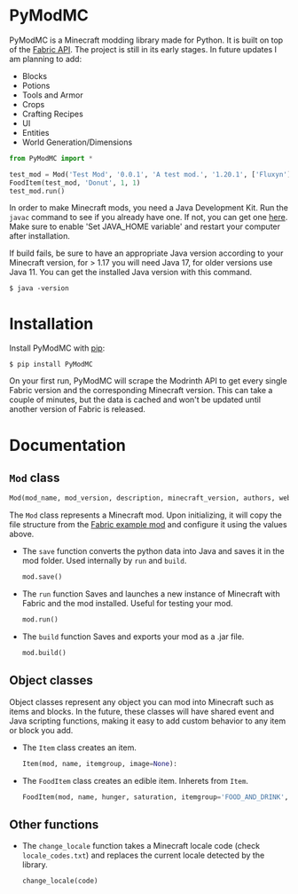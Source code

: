 # PyModMC
PyModMC is a Minecraft modding library made for Python. It is built on top of the [Fabric API](https://fabricmc.net/). The project is still in its early stages. In future updates I am planning to add:
 - Blocks
 - Potions
 - Tools and Armor
 - Crops
 - Crafting Recipes
 - UI
 - Entities
 - World Generation/Dimensions

```python
from PyModMC import *

test_mod = Mod('Test Mod', '0.0.1', 'A test mod.', '1.20.1', ['Fluxyn'])
FoodItem(test_mod, 'Donut', 1, 1)
test_mod.run()
```

In order to make Minecraft mods, you need a Java Development Kit. Run the `javac` command to see if you already have one. If not, you can get one [here](https://adoptium.net/releases.html). Make sure to enable 'Set JAVA_HOME variable' and restart your computer after installation.

If build fails, be sure to have an appropriate Java version according to your Minecraft version, for > 1.17 you will need Java 17, for older versions use Java 11.
You can get the installed Java version with this command.
```
$ java -version
```

# Installation
Install PyModMC with [pip](https://pypi.org/):
```
$ pip install PyModMC
```
On your first run, PyModMC will scrape the Modrinth API to get every single Fabric version and the corresponding Minecraft version. This can take a couple of minutes, but the data is cached and won't be updated until another version of Fabric is released.

# Documentation
## `Mod` class
```python
Mod(mod_name, mod_version, description, minecraft_version, authors, website='', directory=os.getcwd())
```
The `Mod` class represents a Minecraft mod. Upon initializing, it will copy the file structure from the [Fabric example mod](https://github.com/FabricMC/fabric-example-mod/) and configure it using the values above.
 -  The `save` function converts the python data into Java and saves it in the mod folder. Used internally by `run` and `build`.
    ```python
    mod.save()
    ```
 - The `run` function Saves and launches a new instance of Minecraft with Fabric and the mod installed. Useful for testing your mod.
    ```python
    mod.run()
    ```
 - The `build` function Saves and exports your mod as a .jar file.
    ```python
    mod.build()
    ```
## Object classes
Object classes represent any object you can mod into Minecraft such as items and blocks. In the future, these classes will have shared event and Java scripting functions, making it easy to add custom behavior to any item or block you add.

 - The `Item` class creates an item.
    ```python
    Item(mod, name, itemgroup, image=None):
    ```

 - The `FoodItem` class creates an edible item. Inherets from `Item`.
    ```python
    FoodItem(mod, name, hunger, saturation, itemgroup='FOOD_AND_DRINK', image=None)
    ```

## Other functions
 - The `change_locale` function takes a Minecraft locale code (check `locale_codes.txt`) and replaces the current locale detected by the library.
    ```python
    change_locale(code)
    ```
